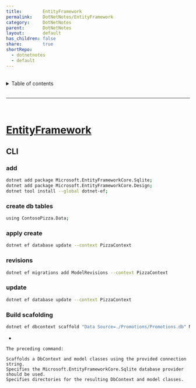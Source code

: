 ```yaml
---
title:        EntityFramework  
permalink:    DotNetNotes/EntityFramework  
category:     DotNetNotes  
parent:       DotNetNotes  
layout:       default  
has_children: false  
share:        true  
shortRepo:  
  - dotnetnotes  
  - default  
---
```

  
  
<br/>  
  
<details markdown="block">  
<summary>  
Table of contents  
</summary>  
{: .text-delta }  
1. TOC  
{:toc}  
</details>  
  
<br/>  
  
***  
  
<br/>  
  
# [EntityFramework](https://learn.microsoft.com/en-us/ef/core/get-started/overview/first-app?tabs=netcore-cli)  
  
## CLI  
  
### add  
  
```bash  
dotnet add package Microsoft.EntityFrameworkCore.Sqlite;  
dotnet add package Microsoft.EntityFrameworkCore.Design;  
dotnet tool install --global dotnet-ef;  
```  
  
### create db tables  
  
```bash  
using ContosoPizza.Data;  
```  
  
### apply create  
  
```bash  
dotnet ef database update --context PizzaContext  
```  
  
### revisions  
  
```bash  
dotnet ef migrations add ModelRevisions --context PizzaContext  
```  
  
### update  
  
```bash  
dotnet ef database update --context PizzaContext  
```  
  
### Build scafolding  
  
```bash  
dotnet ef dbcontext scaffold "Data Source=./Promotions/Promotions.db" Microsoft.EntityFrameworkCore.Sqlite --context-dir ./Data --output-dir .\Models  
```  
  
-  
  
```  
The preceding command:  
  
Scaffolds a DbContext and model classes using the provided connection string.  
Specifies the Microsoft.EntityFrameworkCore.Sqlite database provider should be used.  
Specifies directories for the resulting DbContext and model classes.  
```